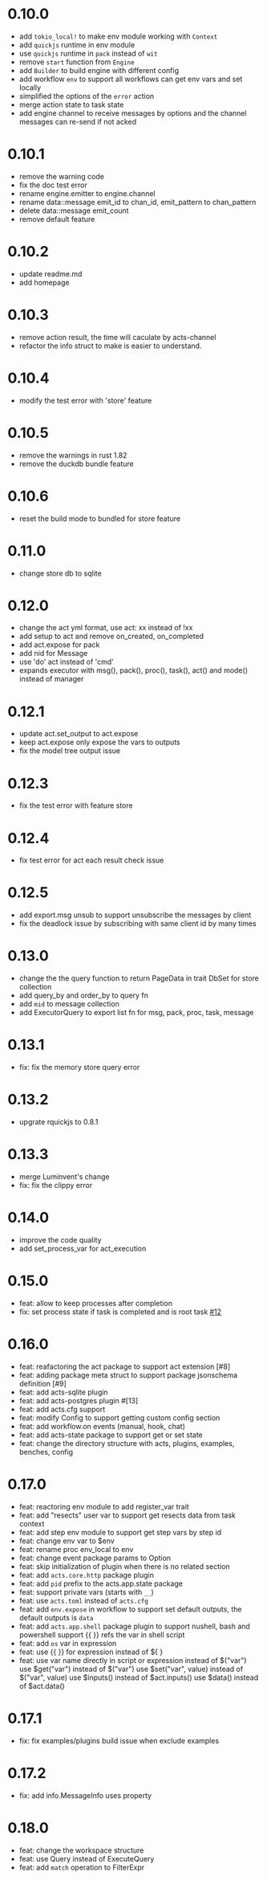 # 0.10.0

- add `tokio_local!` to make env module working with `Context`
- add `quickjs` runtime in env module
- use `quickjs` runtime in `pack` instead of `wit`
- remove `start` function from `Engine`
- add `Builder` to build engine with different config
- add workflow `env` to support all workflows can get env vars and set locally
- simplified the options of the `error` action
- merge action state to task state
- add engine channel to receive messages by options and the channel messages can re-send if not acked

# 0.10.1

- remove the warning code
- fix the doc test error
- rename engine.emitter to engine.channel
- rename data::message emit_id to chan_id, emit_pattern to chan_pattern
- delete data::message emit_count
- remove default feature

# 0.10.2

- update readme.md
- add homepage

# 0.10.3

- remove action result, the time will caculate by acts-channel
- refactor the info struct to make is easier to understand.

# 0.10.4

- modify the test error with 'store' feature

# 0.10.5

- remove the warnings in rust 1.82
- remove the duckdb bundle feature

# 0.10.6

- reset the build mode to bundled for store feature

# 0.11.0

- change store db to sqlite

# 0.12.0

- change the act yml format, use act: xx instead of !xx
- add setup to act and remove on_created, on_completed
- add act.expose for pack
- add nid for Message
- use 'do' act instead of 'cmd'
- expands executor with msg(), pack(), proc(), task(), act() and mode() instead of manager

# 0.12.1

- update act.set_output to act.expose
- keep act.expose only expose the vars to outputs
- fix the model tree output issue

# 0.12.3

- fix the test error with feature store

# 0.12.4

- fix test error for act each result check issue

# 0.12.5

- add export.msg unsub to support unsubscribe the messages by client
- fix the deadlock issue by subscribing with same client id by many times

# 0.13.0

- change the the query function to return PageData in trait DbSet for store collection
- add query_by and order_by to query fn
- add `mid` to message collection
- add ExecutorQuery to export list fn for msg, pack, proc, task, message

# 0.13.1

- fix: fix the memory store query error

# 0.13.2

- upgrate rquickjs to 0.8.1

# 0.13.3

- merge Luminvent's change
- fix: fix the clippy error

# 0.14.0

- improve the code quality
- add set_process_var for act_execution

# 0.15.0

- feat: allow to keep processes after completion
- fix: set process state if task is completed and is root task [#12](https://github.com/yaojianpin/acts/issues/12)

# 0.16.0

- feat: reafactoring the act package to support act extension [#8]
- feat: adding package meta struct to support package jsonschema definition [#9]
- feat: add acts-sqlite plugin
- feat: add acts-postgres plugin #[13]
- feat: add acts.cfg support
- feat: modify Config to support getting custom config section
- feat: add workflow.on events (manual, hook, chat)
- feat: add acts-state package to support get or set state
- feat: change the directory structure with acts, plugins, examples, benches, config

# 0.17.0
- feat: reactoring env module to add register_var trait
- feat: add "resects" user var to support get resects data from task context
- feat: add step env module to support get step vars by step id
- feat: change env var to $env
- feat: rename proc env_local to env
- feat: change event package params to Option<T>
- feat: skip initialization of plugin when there is no related section
- feat: add `acts.core.http` package plugin
- feat: add `pid` prefix to the acts.app.state package
- feat: support private vars (starts with `__`)
- feat: use `acts.toml` instead of `acts.cfg`
- feat: add `env.expose` in workflow to support set default outputs, the default outputs is `data`
- feat: add `acts.app.shell` package plugin to support nushell, bash and powershell
        support {{ }} refs the var in shell script
- feat: add `os` var in expression
- feat: use {{ }} for expression instead of ${ }
- feat: use var name directly in script or expression instead of $("var")
        use $get("var") instead of $("var")
        use $set("var", value) instead of $("var", value)
        use $inputs() instead of $act.inputs()
        use $data() instead of $act.data()

# 0.17.1
- fix: fix examples/plugins build issue when exclude examples

# 0.17.2
- fix: add info.MessageInfo uses property

# 0.18.0
- feat: change the workspace structure
- feat: use Query instead of ExecuteQuery
- feat: add `match` operation to FilterExpr
